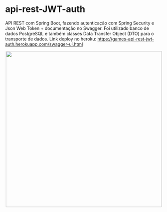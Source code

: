 # api-rest-JWT-auth
API REST com Spring Boot, fazendo autenticação com Spring Security e Json Web Token + documentação no Swagger. Foi utilizado banco de dados PostgreSQL e também classes Data Transfer Object (DTO) para o transporte de dados. Link deploy no heroku: https://games-api-rest-jwt-auth.herokuapp.com/swagger-ui.html

<div align="center"> 
    <img heigth="1000" width="500" src="https://user-images.githubusercontent.com/88911545/175468833-a827d91e-d274-487e-a0f0-b976112a6d50.jpeg" />
</div>
